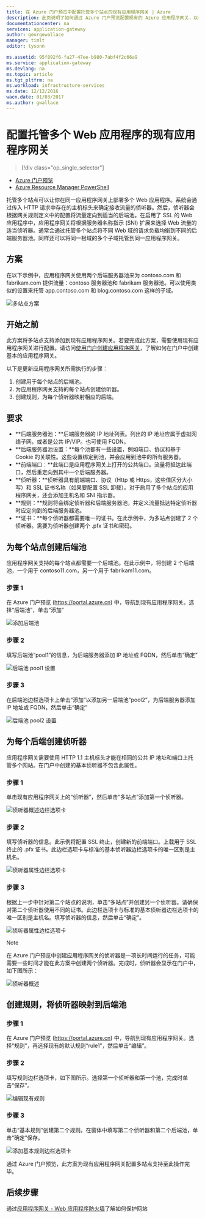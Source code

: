 ```yaml
---
title: 在 Azure 门户预览中配置托管多个站点的现有应用程序网关 | Azure
description: 此页说明了如何通过 Azure 门户预览配置现有的 Azure 应用程序网关，以便在同一网关托管多个 Web 应用程序。
documentationcenter: na
services: application-gateway
author: georgewallace
manager: timlt
editor: tysonn

ms.assetid: 95f892f6-fa27-47ee-b980-7abf4f2c66a9
ms.service: application-gateway
ms.devlang: na
ms.topic: article
ms.tgt_pltfrm: na
ms.workload: infrastructure-services
ms.date: 12/12/2016
wacn.date: 01/03/2017
ms.author: gwallace
---
```


# 配置托管多个 Web 应用程序的现有应用程序网关
> [!div class="op_single_selector"]
- [Azure 门户预览](./application-gateway-create-multisite-portal.md)
- [Azure Resource Manager PowerShell](./application-gateway-create-multisite-azureresourcemanager-powershell.md)

托管多个站点可以让你在同一应用程序网关上部署多个 Web 应用程序。系统会通过传入 HTTP 请求中存在的主机标头来确定接收流量的侦听器。然后，侦听器会根据网关规则定义中的配置将流量定向到适当的后端池。在启用了 SSL 的 Web 应用程序中，应用程序网关将根据服务器名称指示 (SNI) 扩展来选择 Web 流量的适当侦听器。通常会通过托管多个站点将不同 Web 域的请求负载均衡到不同的后端服务器池。同样还可以将同一根域的多个子域托管到同一应用程序网关。

## 方案

在以下示例中，应用程序网关使用两个后端服务器池来为 contoso.com 和 fabrikam.com 提供流量：contoso 服务器池和 fabrikam 服务器池。可以使用类似的设置来托管 app.contoso.com 和 blog.contoso.com 这样的子域。

![多站点方案][multisite]  

## 开始之前

此方案将多站点支持添加到现有应用程序网关。若要完成此方案，需要使用现有应用程序网关进行配置。请访问[使用门户创建应用程序网关](./application-gateway-create-gateway-portal.md)，了解如何在门户中创建基本的应用程序网关。

以下是更新应用程序网关所需执行的步骤：

1. 创建用于每个站点的后端池。
2. 为应用程序网关支持的每个站点创建侦听器。
3. 创建规则，为每个侦听器映射相应的后端。

## 要求

* **后端服务器池：**后端服务器的 IP 地址列表。列出的 IP 地址应属于虚拟网络子网，或者是公共 IP/VIP。也可使用 FQDN。
* **后端服务器池设置：**每个池都有一些设置，例如端口、协议和基于 Cookie 的关联性。这些设置绑定到池，并会应用到池中的所有服务器。
* **前端端口：**此端口是应用程序网关上打开的公共端口。流量将抵达此端口，然后重定向到其中一个后端服务器。
* **侦听器：**侦听器具有前端端口、协议（Http 或 Https，这些值区分大小写）和 SSL 证书名称（如果要配置 SSL 卸载）。对于启用了多个站点的应用程序网关，还会添加主机名和 SNI 指示器。
* **规则：**规则将会绑定侦听器和后端服务器池，并定义流量抵达特定侦听器时应定向到的后端服务器池。
* **证书：**每个侦听器都需要唯一的证书。在此示例中，为多站点创建了 2 个侦听器。需要为侦听器创建两个 .pfx 证书和密码。

## 为每个站点创建后端池

应用程序网关支持的每个站点都需要一个后端池。在此示例中，将创建 2 个后端池，一个用于 contoso11.com，另一个用于 fabrikam11.com。

### 步骤 1

在 Azure 门户预览 (https://portal.azure.cn) 中，导航到现有应用程序网关。选择“后端池”，单击“添加”

![添加后端池][7]  

### 步骤 2

填写后端池“pool1”的信息，为后端服务器添加 IP 地址或 FQDN，然后单击“确定”

![后端池 pool1 设置][8]  

### 步骤 3

在后端池边栏选项卡上单击“添加”以添加另一后端池“pool2”，为后端服务器添加 IP 地址或 FQDN，然后单击“确定”

![后端池 pool2 设置][9]  

## 为每个后端创建侦听器

应用程序网关需要使用 HTTP 1.1 主机标头才能在相同的公共 IP 地址和端口上托管多个网站。在门户中创建的基本侦听器不包含此属性。

### 步骤 1

单击现有应用程序网关上的“侦听器”，然后单击“多站点”添加第一个侦听器。

![侦听器概述边栏选项卡][1]  

### 步骤 2

填写侦听器的信息。此示例将配置 SSL 终止，创建新的前端端口。上载用于 SSL 终止的 .pfx 证书。此边栏选项卡与标准的基本侦听器边栏选项卡的唯一区别是主机名。

![侦听器属性边栏选项卡][2]  

### 步骤 3

根据上一步中针对第二个站点的说明，单击“多站点”并创建另一个侦听器。请确保对第二个侦听器使用不同的证书。此边栏选项卡与标准的基本侦听器边栏选项卡的唯一区别是主机名。填写侦听器的信息，然后单击“确定”。

![侦听器属性边栏选项卡][3]  

> [!NOTE]
在 Azure 门户预览中创建应用程序网关的侦听器是一项长时间运行的任务，可能需要一些时间才能在此方案中创建两个侦听器。完成时，侦听器会显示在门户中，如下图所示：

![侦听器概述][4]  

## 创建规则，将侦听器映射到后端池

### 步骤 1

在 Azure 门户预览 (https://portal.azure.cn) 中，导航到现有应用程序网关。选择“规则”，再选择现有的默认规则“rule1”，然后单击“编辑”。

### 步骤 2

填写规则边栏选项卡，如下图所示。选择第一个侦听器和第一个池，完成时单击“保存”。

![编辑现有规则][6]  

### 步骤 3

单击“基本规则”创建第二个规则。在窗体中填写第二个侦听器和第二个后端池，单击“确定”保存。

![添加基本规则边栏选项卡][10]  

通过 Azure 门户预览，此方案为现有应用程序网关配置多站点支持至此操作完毕。

## 后续步骤

通过[应用程序网关 - Web 应用程序防火墙](./application-gateway-webapplicationfirewall-overview.md)了解如何保护网站

<!--Image references-->

[1]: ./media/application-gateway-create-multisite-portal/figure1.png
[2]: ./media/application-gateway-create-multisite-portal/figure2.png
[3]: ./media/application-gateway-create-multisite-portal/figure3.png
[4]: ./media/application-gateway-create-multisite-portal/figure4.png
[5]: ./media/application-gateway-create-multisite-portal/figure5.png
[6]: ./media/application-gateway-create-multisite-portal/figure6.png
[7]: ./media/application-gateway-create-multisite-portal/figure7.png
[8]: ./media/application-gateway-create-multisite-portal/figure8.png
[9]: ./media/application-gateway-create-multisite-portal/figure9.png
[10]: ./media/application-gateway-create-multisite-portal/figure10.png
[multisite]: ./media/application-gateway-create-multisite-portal/multisite.png

<!---HONumber=Mooncake_1226_2016-->